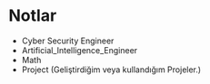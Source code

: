 # Notlar

- Cyber Security Engineer
- Artificial_Intelligence_Engineer
- Math
- Project (Geliştirdiğim veya kullandığım Projeler.)